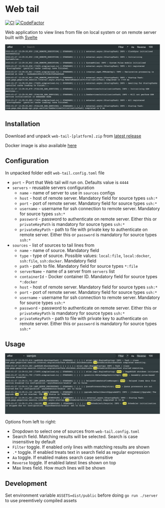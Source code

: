 # Web tail

[![CI](https://github.com/mishankov/web-tail/actions/workflows/ci.yml/badge.svg)](https://github.com/mishankov/web-tail/actions/workflows/ci.yml)
[![CodeFactor](https://www.codefactor.io/repository/github/mishankov/web-tail/badge)](https://www.codefactor.io/repository/github/mishankov/web-tail)

Web application to view lines from file on local system or on remote server built with [Svelte](https://github.com/sveltejs/svelte)

![](images/image-1.png)

## Installation

Download and unpack `web-tail-[platform].zip` from [latest release](https://github.com/mishankov/web-tail/releases/latest)

Docker image is also available [here](https://github.com/mishankov/web-tail/pkgs/container/web-tail)

## Configuration

In unpacked folder edit `web-tail.config.toml` file

- `port` - Port that Web tail will run on. Defaults value is `4444`
- `servers` - reusable servers configuration
  - `name` - name of server to use in `sources` configs
  - `host` - host of remote server. Mandatory field for source types `ssh:*`
  - `port` - port of remote server. Mandatory field for source types `ssh:*`
  - `username` - username for ssh connection to remote server. Mandatory for source types `ssh:*`
  - `password` - password to authenticate on remote server. Either this or `privateKeyPath` is mandatory for source types `ssh:*`
  - `privateKeyPath` - path to file with private key to authenticate on remote server. Either this or `password` is mandatory for source types `ssh:*`
- `sources` - list of sources to tail lines from
  - `name` - name of source. Mandatory field
  - `type` - type of source. Possible values: `local:file`, `local:docker`, `ssh:file`, `ssh:docker`. Mandatory field
  - `path` - path to file. Mandatory field for source types `*:file`
  - `serverName` - name of a server from `servers` list
  - `containerId` - Docker container ID. Mandatory field for source types `*:docker`
  - `host` - host of remote server. Mandatory field for source types `ssh:*`
  - `port` - port of remote server. Mandatory field for source types `ssh:*`
  - `username` - username for ssh connection to remote server. Mandatory for source types `ssh:*`
  - `password` - password to authenticate on remote server. Either this or `privateKeyPath` is mandatory for source types `ssh:*`
  - `privateKeyPath` - path to file with private key to authenticate on remote server. Either this or `password` is mandatory for source types `ssh:*`

## Usage

![](images/image-2.png)

Options from left to right:

- Dropdown to select one of sources from `web-tail.config.toml`
- Search field. Matching results will be selected. Search is case insensitive by default
- `Filter` toggle. If enabled only lines with matching results are shown
- `.*` toggle. If enabled treats text in search field as regular expression
- `Aa` toggle. If enabled makes search case sensitive
- `Reverse` toggle. If enabled latest lines shown on top
- Max lines field. How much lines will be shown


## Development

Set environment variable `ASSETS=dist/public` before doing `go run ./server` to use preemtively compiled assets
